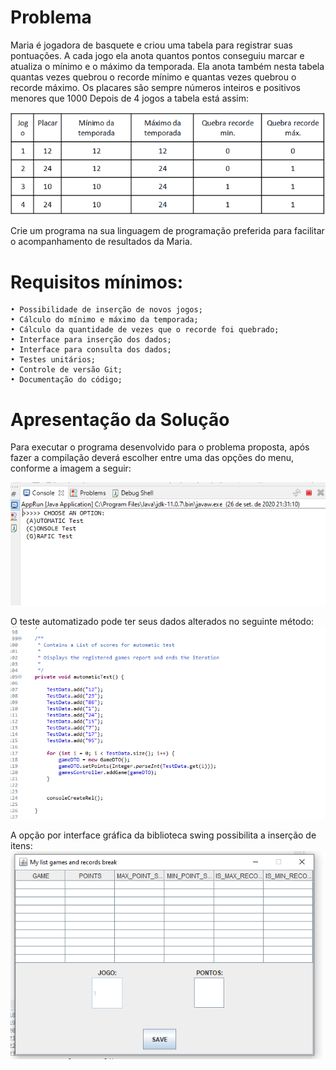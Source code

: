 # Problema

Maria é jogadora de basquete e criou uma tabela para registrar suas pontuações. A cada jogo ela anota quantos pontos conseguiu marcar e atualiza o mínimo e o máximo da temporada. Ela anota também nesta tabela quantas vezes quebrou o recorde mínimo e quantas vezes quebrou o recorde máximo. Os placares são sempre números inteiros e positivos menores que 1000 Depois de 4 jogos a tabela está assim:

![desafio-mvc](src/resources/img/img001.png)

Crie um programa na sua linguagem de programação preferida para facilitar o acompanhamento de resultados da Maria. 

# Requisitos mínimos:
    • Possibilidade de inserção de novos jogos;
    • Cálculo do mínimo e máximo da temporada;
    • Cálculo da quantidade de vezes que o recorde foi quebrado;
    • Interface para inserção dos dados;
    • Interface para consulta dos dados;
    • Testes unitários;
    • Controle de versão Git;
    • Documentação do código;

# Apresentação da Solução
Para executar o programa desenvolvido para o problema proposta, após fazer a compilação deverá escolher entre uma das opções do menu, conforme a imagem a seguir:
 
![desafio-mvc](src/resources/img/img002.PNG)
 
 
O teste automatizado pode ter seus dados alterados no seguinte método:
![desafio-mvc](src/resources/img/img003.PNG)
 
 
A opção por interface gráfica da biblioteca swing possibilita a inserção de itens:
![desafio-mvc](src/resources/img/img004.PNG)
